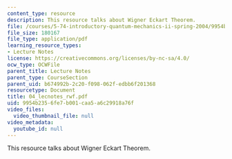 ```yaml
---
content_type: resource
description: This resource talks about Wigner Eckart Theorem.
file: /courses/5-74-introductory-quantum-mechanics-ii-spring-2004/9954b2356fe7b001caa5a6c29918a76f_04_lecnotes_rwf.pdf
file_size: 180167
file_type: application/pdf
learning_resource_types:
- Lecture Notes
license: https://creativecommons.org/licenses/by-nc-sa/4.0/
ocw_type: OCWFile
parent_title: Lecture Notes
parent_type: CourseSection
parent_uid: b674992b-2c20-f098-062f-edbb6f201368
resourcetype: Document
title: 04_lecnotes_rwf.pdf
uid: 9954b235-6fe7-b001-caa5-a6c29918a76f
video_files:
  video_thumbnail_file: null
video_metadata:
  youtube_id: null
---
```

This resource talks about Wigner Eckart Theorem.